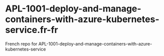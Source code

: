 # APL-1001-deploy-and-manage-containers-with-azure-kubernetes-service.fr-fr
French repo for APL-1001-deploy-and-manage-containers-with-azure-kubernetes-service
